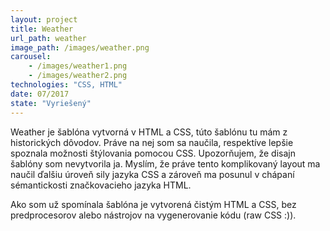 ```yaml
---
layout: project
title: Weather
url_path: weather
image_path: /images/weather.png
carousel: 
    - /images/weather1.png
    - /images/weather2.png
technologies: "CSS, HTML"
date: 07/2017
state: "Vyriešený"
---
```


Weather je šablóna vytvorná v HTML a CSS, túto šablónu tu mám z historických dôvodov. Práve na nej som sa naučila, respektíve lepšie spoznala možnosti štýlovania pomocou CSS. Upozorňujem, že disajn šablóny som nevytvorila ja. Myslím, že práve tento komplikovaný layout ma naučil ďalšiu úroveň sily jazyka CSS a zároveň ma posunul v chápaní sémantickosti značkovacieho jazyka HTML. 

Ako som už spomínala šablóna je vytvorená čistým HTML a CSS, bez predprocesorov alebo nástrojov na vygenerovanie kódu (raw CSS :)). 